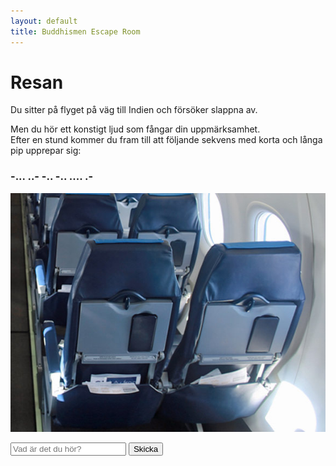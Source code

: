 ```yaml
---
layout: default
title: Buddhismen Escape Room
---
```


# Resan 
Du sitter på flyget på väg till Indien och försöker slappna av. 


Men du hör ett konstigt ljud som fångar din uppmärksamhet.  
Efter en stund kommer du fram till att följande sekvens med korta och långa pip upprepar sig:
### **-... ..- -.. -.. .... .-**

<img src="/assets/images/seat.jpg" usemap="#seat" alt="Kan det finnas något i facken?"
     width="580" height="382" style="width:580px; height:382px;">

<map name="seat">
  <!-- Stolsfack 1 -->
  <area alt="Stolsfack 1" title="Stolsfack 1" href="#"
        coords="136,281,250,329" shape="rect" onclick="showImage('/assets/images/meny.jpg')">

  <!-- Stolsfack 2 -->
  <area alt="Stolsfack 2" title="Stolsfack 2" href="#"
        coords="335,267,459,317" shape="rect" onclick="showImage('/assets/images/morse.jpg')">
</map>

<!-- Popup-container (dold som standard) -->
<div id="popup" style="display:none; position:fixed; top:0; left:0; width:100%; height:100%;
     background:rgba(0,0,0,0.8); text-align:center; z-index:9999;">
  <span onclick="closePopup()" 
        style="color:white; font-size:30px; position:absolute; top:20px; right:30px; cursor:pointer;">&times;</span>
  <img id="popupImg" src="" alt="Bild" style="max-width:90%; max-height:90%; margin-top:50px;">
</div>

<script>
function showImage(imgPath) {
  document.getElementById('popupImg').src = imgPath;
  document.getElementById('popup').style.display = 'block';
}

function closePopup() {
  document.getElementById('popup').style.display = 'none';
}

// Bonus: gör så att man kan stänga genom att klicka på bakgrunden
document.getElementById('popup').addEventListener('click', function(e) {
  if (e.target.id === 'popup') {
    closePopup();
  }
});
</script>



<!-- Frågebox som kräver rätt svar för att länken vidare ska fungera -->
<input type="text" id="answer" placeholder="Vad är det du hör?">
<button onclick="checkAnswer()">Skicka</button>

<p id="message"></p>
<a href="rum2.html" id="nextLink" style="display:none;">Gå vidare!</a>

<script>
function checkAnswer() {
    var userAnswer = document.getElementById('answer').value.trim().toLowerCase();
    var message = document.getElementById('message');
    var nextLink = document.getElementById('nextLink');

    // Accepterar "buddha" som korrekt svar (case-insensitive)
    if(userAnswer === 'buddha') {
        message.textContent = "Rätt! Du kan gå vidare.";
        nextLink.style.display = 'inline';
    } else {
        message.textContent = "Fel svar, försök igen!";
        nextLink.style.display = 'none';
    }
}
</script>

